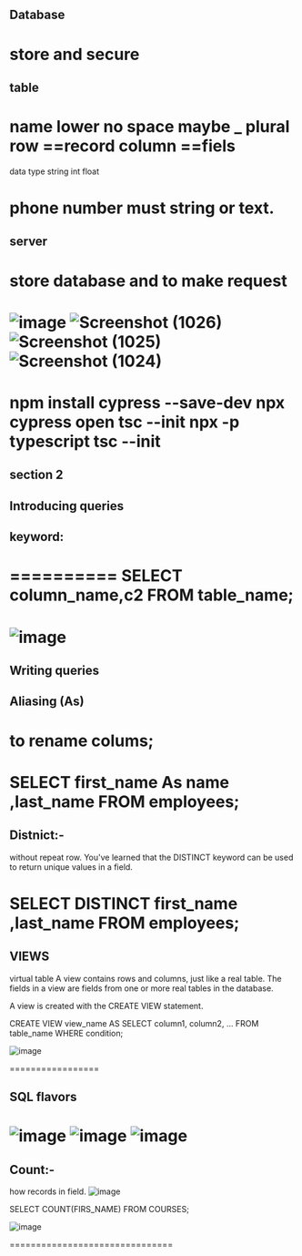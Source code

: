 ## Database
store and secure 
==================
 

## table

name lower 
no space maybe _
plural
row ==record
column ==fiels
===================
data type
string 
int
float

phone number must string or text.
===============================
## server 
store database 
and to make request 
===========================
![image](https://github.com/ayaabumtawea12/Mastering-javascript-in-20-days/assets/120716752/7e5153af-466b-401c-bf0b-fb3a891874c8)
![Screenshot (1026)](https://github.com/ayaabumtawea12/Mastering-javascript-in-20-days/assets/120716752/24fef9c6-30b4-4d2d-8dcc-8f03b0a6bd2a)
![Screenshot (1025)](https://github.com/ayaabumtawea12/Mastering-javascript-in-20-days/assets/120716752/ccca4aa4-1517-44b9-890f-cdfe97619355)
![Screenshot (1024)](https://github.com/ayaabumtawea12/Mastering-javascript-in-20-days/assets/120716752/63820619-7ffd-4d51-b106-81fe6288c2df)
=========================
npm install cypress --save-dev
npx cypress open
tsc --init
npx -p typescript tsc --init
================================
## section 2
## Introducing queries

## keyword:
==========
SELECT column_name,c2
FROM
table_name;
============================
![image](https://github.com/ayaabumtawea12/Mastering-javascript-in-20-days/assets/120716752/a1da4fdd-b81d-49d4-ac58-bb0bc91c79d7)
===========================

## Writing queries
## Aliasing (As)
to rename colums;
=================
SELECT  first_name As name ,last_name
FROM 
employees;
==================
## Distnict:-
without repeat row.
You've learned that the DISTINCT keyword can be used to return unique values in a field. 

SELECT DISTINCT  first_name ,last_name
FROM 
employees;
=======================
## VIEWS
virtual table
A view contains rows and columns, just like a real table. The fields in a view are fields from one or more real tables in the database.

A view is created with the CREATE VIEW statement. 

CREATE VIEW view_name AS
SELECT column1, column2, ...
FROM table_name
WHERE condition;

![image](https://github.com/ayaabumtawea12/Mastering-javascript-in-20-days/assets/120716752/a5d4f9c7-1499-4f79-a173-f394f2f2b127)

=================
## SQL flavors
![image](https://github.com/ayaabumtawea12/Mastering-javascript-in-20-days/assets/120716752/d18c6a9b-d3f5-4926-a0a4-2379867924ed)
![image](https://github.com/ayaabumtawea12/Mastering-javascript-in-20-days/assets/120716752/c4b5c9c7-1b05-4853-9825-e9d864c6369b)
![image](https://github.com/ayaabumtawea12/Mastering-javascript-in-20-days/assets/120716752/525d2fea-de9b-405e-810e-95a8951c6cb2)
==================
## Count:-
how records in field.
![image](https://github.com/ayaabumtawea12/Mastering-javascript-in-20-days/assets/120716752/0c5bec18-429c-4ca8-84d6-792f50d74b97)

SELECT COUNT(FIRS_NAME)
FROM 
COURSES;

![image](https://github.com/ayaabumtawea12/Mastering-javascript-in-20-days/assets/120716752/4d611f8f-2725-4774-bbb4-e00982861a52)

===============================















